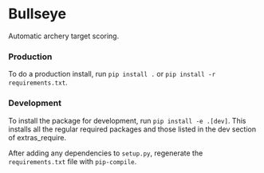 # Bullseye #
Automatic archery target scoring.

### Production ###
To do a production install, run `pip install .` or `pip install -r requirements.txt`.

### Development ###
To install the package for development, run `pip install -e .[dev]`. This installs all the regular required packages and those listed in the dev section of extras_require.

After adding any dependencies to `setup.py`, regenerate the `requirements.txt` file with `pip-compile`.